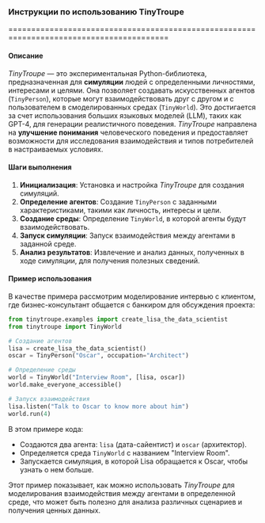 ### **Инструкции по использованию TinyTroupe**

=========================================================================================

#### Описание

*TinyTroupe* — это экспериментальная Python-библиотека, предназначенная для **симуляции** людей с определенными личностями, интересами и целями. Она позволяет создавать искусственных агентов (`TinyPerson`), которые могут взаимодействовать друг с другом и с пользователем в смоделированных средах (`TinyWorld`). Это достигается за счет использования больших языковых моделей (LLM), таких как GPT-4, для генерации реалистичного поведения. *TinyTroupe* направлена на **улучшение понимания** человеческого поведения и предоставляет возможности для исследования взаимодействия и типов потребителей в настраиваемых условиях.

#### Шаги выполнения

1.  **Инициализация**: Установка и настройка *TinyTroupe* для создания симуляций.
2.  **Определение агентов**: Создание `TinyPerson` с заданными характеристиками, такими как личность, интересы и цели.
3.  **Создание среды**: Определение `TinyWorld`, в которой агенты будут взаимодействовать.
4.  **Запуск симуляции**: Запуск взаимодействия между агентами в заданной среде.
5.  **Анализ результатов**: Извлечение и анализ данных, полученных в ходе симуляции, для получения полезных сведений.

#### Пример использования

В качестве примера рассмотрим моделирование интервью с клиентом, где бизнес-консультант общается с банкиром для обсуждения проекта:

```python
from tinytroupe.examples import create_lisa_the_data_scientist
from tinytroupe import TinyWorld

# Создание агентов
lisa = create_lisa_the_data_scientist()
oscar = TinyPerson("Oscar", occupation="Architect")

# Определение среды
world = TinyWorld("Interview Room", [lisa, oscar])
world.make_everyone_accessible()

# Запуск взаимодействия
lisa.listen("Talk to Oscar to know more about him")
world.run(4)
```

В этом примере кода:

-   Создаются два агента: `lisa` (дата-сайентист) и `oscar` (архитектор).
-   Определяется среда `TinyWorld` с названием "Interview Room".
-   Запускается симуляция, в которой Lisa обращается к Oscar, чтобы узнать о нем больше.

Этот пример показывает, как можно использовать *TinyTroupe* для моделирования взаимодействия между агентами в определенной среде, что может быть полезно для анализа различных сценариев и получения ценных данных.